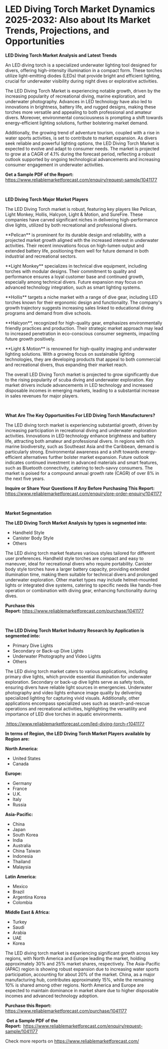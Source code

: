 <p><h1>LED Diving Torch Market Dynamics 2025-2032: Also about Its Market Trends, Projections, and Opportunities</h1></p><p><strong>LED Diving Torch Market Analysis and Latest Trends</strong></p>
<p><p>An LED diving torch is a specialized underwater lighting tool designed for divers, offering high-intensity illumination in a compact form. These torches utilize light-emitting diodes (LEDs) that provide bright and efficient lighting, crucial for underwater visibility during night dives or explorative activities. </p><p>The LED Diving Torch Market is experiencing notable growth, driven by the increasing popularity of recreational diving, marine exploration, and underwater photography. Advances in LED technology have also led to innovations in brightness, battery life, and rugged designs, making these torches more versatile and appealing to both professional and amateur divers. Moreover, environmental consciousness is prompting a shift towards energy-efficient lighting solutions, further bolstering market demand.</p><p>Additionally, the growing trend of adventure tourism, coupled with a rise in water sports activities, is set to contribute to market expansion. As divers seek reliable and powerful lighting options, the LED Diving Torch Market is expected to evolve and adapt to consumer needs. The market is projected to grow at a CAGR of 4.1% during the forecast period, reflecting a robust outlook supported by ongoing technological advancements and increasing consumer engagement in underwater activities.</p></p>
<p><strong>Get a Sample PDF of the Report:&nbsp;</strong> <a href="https://www.reliablemarketforecast.com/enquiry/request-sample/1041177?utm_campaign=3307&utm_medium=2&utm_source=Github&utm_content=ia&utm_term=04042025&utm_id=led-diving-torch">https://www.reliablemarketforecast.com/enquiry/request-sample/1041177</a></p>
<p>&nbsp;</p>
<p><strong>LED Diving Torch Major Market Players</strong></p>
<p><p>The LED Diving Torch market is robust, featuring key players like Pelican, Light Monkey, Hollis, Halcyon, Light & Motion, and SureFire. These companies have carved significant niches in delivering high-performance dive lights, utilized by both recreational and professional divers.</p><p>**Pelican** is prominent for its durable design and reliability, with a projected market growth aligned with the increased interest in underwater activities. Their recent innovations focus on high-lumen output and extended battery life, positioning them well for future demand in both industrial and recreational sectors.</p><p>**Light Monkey** specializes in technical dive equipment, including torches with modular designs. Their commitment to quality and performance ensures a loyal customer base and continued growth, especially among technical divers. Future expansion may focus on advanced technology integration, such as smart lighting systems.</p><p>**Hollis** targets a niche market with a range of dive gear, including LED torches known for their ergonomic design and functionality. The company's growth trajectory suggests increasing sales linked to educational diving programs and demand from dive schools.</p><p>**Halcyon**, recognized for high-quality gear, emphasizes environmentally friendly practices and production. Their strategic market approach may lead to increased penetration in eco-conscious consumer segments, impacting future growth positively.</p><p>**Light & Motion** is renowned for high-quality imaging and underwater lighting solutions. With a growing focus on sustainable lighting technologies, they are developing products that appeal to both commercial and recreational divers, thus expanding their market reach.</p><p>The overall LED Diving Torch market is projected to grow significantly due to the rising popularity of scuba diving and underwater exploration. Key market drivers include advancements in LED technology and increased disposable incomes in emerging markets, leading to a substantial increase in sales revenues for major players.</p></p>
<p>&nbsp;</p>
<p><strong>What Are The Key Opportunities For LED Diving Torch Manufacturers?</strong></p>
<p><p>The LED diving torch market is experiencing substantial growth, driven by increasing participation in recreational diving and underwater exploration activities. Innovations in LED technology enhance brightness and battery life, attracting both amateur and professional divers. In regions with rich marine biodiversity, such as Southeast Asia and the Caribbean, demand is particularly strong. Environmental awareness and a shift towards energy-efficient alternatives further bolster market expansion. Future outlook indicates continued investment in advanced materials and smart features, such as Bluetooth connectivity, catering to tech-savvy consumers. The market is poised for a compound annual growth rate (CAGR) of over 8% in the next five years.</p></p>
<p><strong>Inquire or Share Your Questions If Any Before Purchasing This Report:</strong> <a href="https://www.reliablemarketforecast.com/enquiry/pre-order-enquiry/1041177?utm_campaign=3307&utm_medium=2&utm_source=Github&utm_content=ia&utm_term=04042025&utm_id=led-diving-torch">https://www.reliablemarketforecast.com/enquiry/pre-order-enquiry/1041177</a></p>
<p>&nbsp;</p>
<p><strong>Market Segmentation</strong></p>
<p><strong>The LED Diving Torch Market Analysis by types is segmented into:</strong></p>
<p><ul><li>Handheld Style</li><li>Canister Body Style</li><li>Others</li></ul></p>
<p><p>The LED diving torch market features various styles tailored for different user preferences. Handheld style torches are compact and easy to maneuver, ideal for recreational divers who require portability. Canister body style torches have a larger battery capacity, providing extended illumination time, making them suitable for technical divers and prolonged underwater exploration. Other market types may include helmet-mounted lights or integrated dive systems, catering to specific needs like hands-free operation or combination with diving gear, enhancing functionality during dives.</p></p>
<p><strong>Purchase this Report:&nbsp;</strong><a href="https://www.reliablemarketforecast.com/purchase/1041177?utm_campaign=3307&utm_medium=2&utm_source=Github&utm_content=ia&utm_term=04042025&utm_id=led-diving-torch">https://www.reliablemarketforecast.com/purchase/1041177</a></p>
<p>&nbsp;</p>
<p><strong>The LED Diving Torch Market Industry Research by Application is segmented into:</strong></p>
<p><ul><li>Primary Dive Lights</li><li>Secondary or Back-up Dive Lights</li><li>Underwater Photography and Video Lights</li><li>Others</li></ul></p>
<p><p>The LED diving torch market caters to various applications, including primary dive lights, which provide essential illumination for underwater exploration. Secondary or back-up dive lights serve as safety tools, ensuring divers have reliable light sources in emergencies. Underwater photography and video lights enhance image quality by delivering specialized lighting for capturing vivid visuals. Additionally, other applications encompass specialized uses such as search-and-rescue operations and recreational activities, highlighting the versatility and importance of LED dive torches in aquatic environments.</p></p>
<p><a href="https://www.reliablemarketforecast.com/led-diving-torch-r1041177?utm_campaign=3307&utm_medium=2&utm_source=Github&utm_content=ia&utm_term=04042025&utm_id=led-diving-torch">&nbsp;https://www.reliablemarketforecast.com/led-diving-torch-r1041177</a></p>
<p><strong>In terms of Region, the LED Diving Torch Market Players available by Region are:</strong></p>
<p>
    <p> <strong> North America: </strong>
        <ul>
            <li>United States</li>
            <li>Canada</li>
        </ul>
        </p> 
    <p> <strong> Europe: </strong>
        <ul>
            <li>Germany</li>
            <li>France</li>
            <li>U.K.</li>
            <li>Italy</li>
            <li>Russia</li>
        </ul>
        </p> 
    <p> <strong> Asia-Pacific: </strong>
        <ul>
            <li>China</li>
            <li>Japan</li>
            <li>South Korea</li>
            <li>India</li>
            <li>Australia</li>
            <li>China Taiwan</li>
            <li>Indonesia</li>
            <li>Thailand</li>
            <li>Malaysia</li>
        </ul>
        </p> 
    <p> <strong> Latin America: </strong>
        <ul>
            <li>Mexico</li>
            <li>Brazil</li>
            <li>Argentina Korea</li>
            <li>Colombia</li>
        </ul>
        </p> 
    <p> <strong> Middle East & Africa: </strong>
        <ul>
            <li>Turkey</li>
            <li>Saudi</li>
            <li>Arabia</li>
            <li>UAE</li>
            <li>Korea</li>
        </ul>
    </p>
    </p>
<p><p>The LED diving torch market is experiencing significant growth across key regions, with North America and Europe leading the market, holding approximately 30% and 25% market shares, respectively. The Asia-Pacific (APAC) region is showing robust expansion due to increasing water sports participation, accounting for about 20% of the market. China, as a major manufacturing hub, contributes approximately 15%, while the remaining 10% is shared among other regions. North America and Europe are expected to maintain dominance in market share due to higher disposable incomes and advanced technology adoption.</p></p>
<p><strong>Purchase this Report: </strong><a href="https://www.reliablemarketforecast.com/purchase/1041177?utm_campaign=3307&utm_medium=2&utm_source=Github&utm_content=ia&utm_term=04042025&utm_id=led-diving-torch">https://www.reliablemarketforecast.com/purchase/1041177</a></p>
<p>&nbsp;<strong>Get a Sample PDF of the Report:&nbsp;&nbsp;</strong><a href="https://www.reliablemarketforecast.com/enquiry/request-sample/1041177?utm_campaign=3307&utm_medium=2&utm_source=Github&utm_content=ia&utm_term=04042025&utm_id=led-diving-torch">https://www.reliablemarketforecast.com/enquiry/request-sample/1041177</a></p>
<p><strong></strong></p>
<p>Check more reports on <a href="https://www.reliablemarketforecast.com/?utm_campaign=3307&utm_medium=2&utm_source=Github&utm_content=ia&utm_term=04042025&utm_id=led-diving-torch">https://www.reliablemarketforecast.com/</a></p>